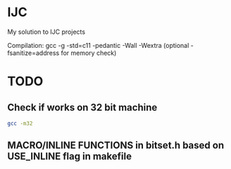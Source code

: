 # IJC
My solution to IJC projects

Compilation: gcc -g -std=c11 -pedantic -Wall -Wextra (optional -fsanitize=address for memory check)

# TODO

## Check if works on 32 bit machine

```bash
gcc -m32
```

## MACRO/INLINE FUNCTIONS in bitset.h based on USE_INLINE flag in makefile